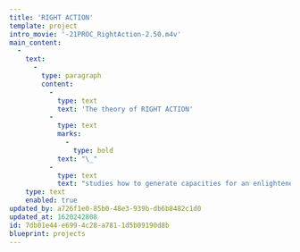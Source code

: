 ```yaml
---
title: 'RIGHT ACTION'
template: project
intro_movie: '-21PROC_RightAction-2.50.m4v'
main_content:
  -
    text:
      -
        type: paragraph
        content:
          -
            type: text
            text: 'The theory of RIGHT ACTION'
          -
            type: text
            marks:
              -
                type: bold
            text: "\_"
          -
            type: text
            text: "studies how to generate capacities for an enlightened process.\_"
    type: text
    enabled: true
updated_by: a726f1e0-85b0-48e3-939b-db6b8482c1d0
updated_at: 1620242808
id: 7db01e44-e699-4c28-a781-1d5b09190d8b
blueprint: projects
---
```


